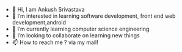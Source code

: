 - 👋 Hi, I am Ankush Srivastava
- 👀 I’m interested in learning software development, front end web development,android
- 🌱 I’m currently learning computer science engineering
- 💞️ I’m looking to collaborate on learning new things
- 📫 How to reach me ? via my mail!

<!---
Ankush-ai/Ankush-ai is a ✨ special ✨ repository because its `README.md` (this file) appears on your GitHub profile.
You can click the Preview link to take a look at your changes.
--->
